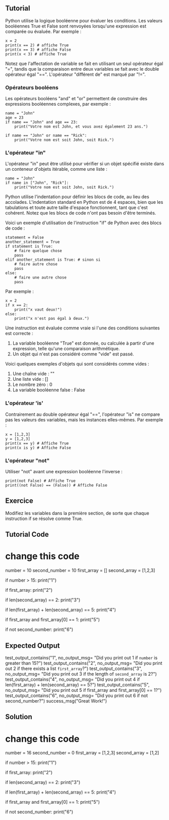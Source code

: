 Tutorial
--------

Python utilise la logique booléenne pour évaluer les conditions. Les valeurs booléennes True et False sont renvoyées lorsqu'une expression est comparée ou évaluée. Par exemple :

    x = 2
    print(x == 2) # affiche True
    print(x == 3) # affiche False
    print(x < 3) # affiche True

Notez que l'affectation de variable se fait en utilisant un seul opérateur égal "=", tandis que la comparaison entre deux variables se fait avec le double opérateur égal "==". L'opérateur "différent de" est marqué par "!=".

### Opérateurs booléens

Les opérateurs booléens "and" et "or" permettent de construire des expressions booléennes complexes, par exemple :

    name = "John"
    age = 23
    if name == "John" and age == 23:
        print("Votre nom est John, et vous avez également 23 ans.")

    if name == "John" or name == "Rick":
        print("Votre nom est soit John, soit Rick.")

### L'opérateur "in"

L'opérateur "in" peut être utilisé pour vérifier si un objet spécifié existe dans un conteneur d'objets itérable, comme une liste :

    name = "John"
    if name in ["John", "Rick"]:
        print("Votre nom est soit John, soit Rick.")

Python utilise l'indentation pour définir les blocs de code, au lieu des accolades. L'indentation standard en Python est de 4 espaces, bien que les tabulations et toute autre taille d'espace fonctionnent, tant que c'est cohérent. Notez que les blocs de code n'ont pas besoin d'être terminés.

Voici un exemple d'utilisation de l'instruction "if" de Python avec des blocs de code :

    statement = False
    another_statement = True
    if statement is True:
        # faire quelque chose
        pass
    elif another_statement is True: # sinon si
        # faire autre chose
        pass
    else:
        # faire une autre chose
        pass

Par exemple :

    x = 2
    if x == 2:
        print("x vaut deux!")
    else:
        print("x n'est pas égal à deux.")

Une instruction est évaluée comme vraie si l'une des conditions suivantes est correcte :
1. La variable booléenne "True" est donnée, ou calculée à partir d'une expression, telle qu'une comparaison arithmétique.
2. Un objet qui n'est pas considéré comme "vide" est passé.

Voici quelques exemples d'objets qui sont considérés comme vides :
1. Une chaîne vide : ""
2. Une liste vide : []
3. Le nombre zéro : 0
4. La variable booléenne false : False

### L'opérateur 'is'

Contrairement au double opérateur égal "==", l'opérateur "is" ne compare pas les valeurs des variables, mais les instances elles-mêmes. Par exemple :

    x = [1,2,3]
    y = [1,2,3]
    print(x == y) # Affiche True
    print(x is y) # Affiche False

### L'opérateur "not"

Utiliser "not" avant une expression booléenne l'inverse :

    print(not False) # Affiche True
    print((not False) == (False)) # Affiche False

Exercice
--------

Modifiez les variables dans la première section, de sorte que chaque instruction if se résolve comme True.

Tutorial Code
-------------

# change this code
number = 10
second_number = 10
first_array = []
second_array = [1,2,3]

if number > 15:
    print("1")

if first_array:
    print("2")

if len(second_array) == 2:
    print("3")

if len(first_array) + len(second_array) == 5:
    print("4")

if first_array and first_array[0] == 1:
    print("5")

if not second_number:
    print("6")

Expected Output
---------------

test_output_contains("1", no_output_msg= "Did you print out 1 if `number` is greater than 15?")
test_output_contains("2", no_output_msg= "Did you print out 2 if there exists a list `first_array`?")
test_output_contains("3", no_output_msg= "Did you print out 3 if the length of `second_array` is 2?")
test_output_contains("4", no_output_msg= "Did you print out 4 if len(first_array) + len(second_array) == 5?")
test_output_contains("5", no_output_msg= "Did you print out 5 if first_array and first_array[0] == 1?")
test_output_contains("6", no_output_msg= "Did you print out 6 if not second_number?")
success_msg("Great Work!")

Solution
--------

# change this code
number = 16
second_number = 0
first_array = [1,2,3]
second_array = [1,2]

if number > 15:
    print("1")

if first_array:
    print("2")

if len(second_array) == 2:
    print("3")

if len(first_array) + len(second_array) == 5:
    print("4")

if first_array and first_array[0] == 1:
    print("5")

if not second_number:
    print("6")